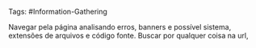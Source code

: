 Tags: #Information-Gathering

Navegar pela página analisando erros, banners e possível sistema, extensões de arquivos e código fonte. Buscar por qualquer coisa na url,